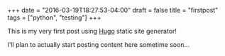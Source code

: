 +++
date = "2016-03-19T18:27:53-04:00"
draft = false
title = "firstpost"
tags = ["python", "testing"]
+++

This is my very first post using [Hugo](https://gohugo.io) static site generator!

I'll plan to actually start posting content here sometime soon...
